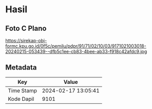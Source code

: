 # Hasil

## Foto C Plano

https://sirekap-obj-formc.kpu.go.id/0f5c/pemilu/pdpr/91/71/02/10/03/9171021003018-20240215-053439--dfb5c1ee-cb83-4bee-ab33-f918c42afdc9.jpg


## Metadata

| Key        | Value               |
| ---------- | ------------------- |
| Time Stamp | 2024-02-17 13:05:41 |
| Kode Dapil | 9101                |




